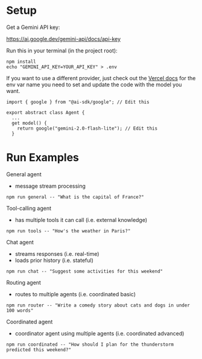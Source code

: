 # Setup

Get a Gemini API key:

https://ai.google.dev/gemini-api/docs/api-key

Run this in your terminal (in the project root):

```
npm install
echo "GEMINI_API_KEY=YOUR_API_KEY" > .env
```

If you want to use a different provider, just check out the [Vercel docs](https://ai-sdk.dev/docs/introduction) for the env var name you need to set and update the code with the model you want.

```
import { google } from "@ai-sdk/google"; // Edit this

export abstract class Agent {
  ...
  get model() {
    return google("gemini-2.0-flash-lite"); // Edit this
  }
```

# Run Examples

General agent
- message stream processing

```
npm run general -- "What is the capital of France?"
```

Tool-calling agent
- has multiple tools it can call (i.e. external knowledge)

```
npm run tools -- "How's the weather in Paris?"
```

Chat agent
- streams responses (i.e. real-time)
- loads prior history (i.e. stateful)

```
npm run chat -- "Suggest some activities for this weekend"
```

Routing agent
- routes to multiple agents (i.e. coordinated basic)

```
npm run router -- "Write a comedy story about cats and dogs in under 100 words"
```

Coordinated agent
- coordinator agent using multiple agents (i.e. coordinated advanced)

```
npm run coordinated -- "How should I plan for the thunderstorm predicted this weekend?"
```
